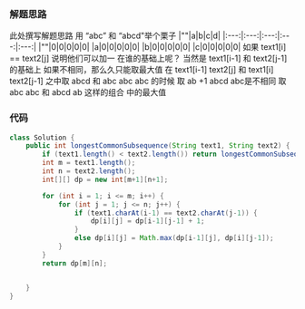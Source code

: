 ### 解题思路
此处撰写解题思路
用 “abc” 和 “abcd"举个栗子
|""|a|b|c|d|
|:---:|:---:|:---:|:---:|:---:|
|""|0|0|0|0|0|
|a|0|0|0|0|0|
|b|0|0|0|0|0|
|c|0|0|0|0|0|
如果
text1[i] == text2[j]
说明他们可以加一 在谁的基础上呢？
当然是 text1[i-1] 和 text2[j-1] 的基础上
如果不相同，那么久只能取最大值
在 text1[i-1] text2[j]
和 text1[i] text2[j-1] 之中取
abcd 和 abc
abc abc 的时候 取 ab +1
abcd abc是不相同 取 abc abc 和 abcd ab 这样的组合 中的最大值



### 代码

```java
class Solution {
    public int longestCommonSubsequence(String text1, String text2) {
        if (text1.length() < text2.length()) return longestCommonSubsequence(text2, text1);
        int m = text1.length();
        int n = text2.length();
        int[][] dp = new int[m+1][n+1];

        for (int i = 1; i <= m; i++) {
            for (int j = 1; j <= n; j++) {
                if (text1.charAt(i-1) == text2.charAt(j-1)) {
                    dp[i][j] = dp[i-1][j-1] + 1;
                }
                else dp[i][j] = Math.max(dp[i-1][j], dp[i][j-1]);
            }
        }
        return dp[m][n];


    }
}
```
